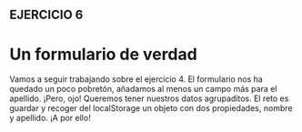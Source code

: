 ## EJERCICIO 6

# Un formulario de verdad

Vamos a seguir trabajando sobre el ejercicio 4. El formulario nos ha quedado un poco pobretón, añadamos al menos un campo más para el apellido.
¡Pero, ojo! Queremos tener nuestros datos agrupaditos. El reto es guardar y recoger del localStorage un objeto con dos propiedades, nombre y apellido.
¡A por ello!